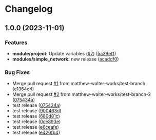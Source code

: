 # Changelog

## 1.0.0 (2023-11-01)


### Features

* **module/project:** Update variables ([#7](https://github.com/matthew-walter-works/terraform-releases-pls/issues/7)) ([5a39ef1](https://github.com/matthew-walter-works/terraform-releases-pls/commit/5a39ef1252d6410ddaa75aefed93a2dfffc6965e))
* **modules/simple_network:** new release ([acaddf0](https://github.com/matthew-walter-works/terraform-releases-pls/commit/acaddf0236cd9773462467d072d2eadaabdb5148))


### Bug Fixes

* Merge pull request [#1](https://github.com/matthew-walter-works/terraform-releases-pls/issues/1) from matthew-walter-works/test-branch ([e1364c4](https://github.com/matthew-walter-works/terraform-releases-pls/commit/e1364c47c6b5eec0b0c3ae97030bce92579e5165))
* Merge pull request [#2](https://github.com/matthew-walter-works/terraform-releases-pls/issues/2) from matthew-walter-works/test-branch-2 ([075434a](https://github.com/matthew-walter-works/terraform-releases-pls/commit/075434af6979fdabedbad43bc0423d77af4268e3))
* test release ([075434a](https://github.com/matthew-walter-works/terraform-releases-pls/commit/075434af6979fdabedbad43bc0423d77af4268e3))
* test release ([900463d](https://github.com/matthew-walter-works/terraform-releases-pls/commit/900463db0b1ed4ff7882e2fe9a98f1e72c835b84))
* test release ([680d81c](https://github.com/matthew-walter-works/terraform-releases-pls/commit/680d81cb5810eddac6e45846756cfdd180c54726))
* test release ([0ce893e](https://github.com/matthew-walter-works/terraform-releases-pls/commit/0ce893e343a4f307aa6c06db710c39c8be26a5bd))
* test release ([e6ceafe](https://github.com/matthew-walter-works/terraform-releases-pls/commit/e6ceafe1133465e189bf880f37a1a635a7928b2b))
* test release ([e420fb4](https://github.com/matthew-walter-works/terraform-releases-pls/commit/e420fb43ea4f0866e1d69295726959e4d4db2718))
